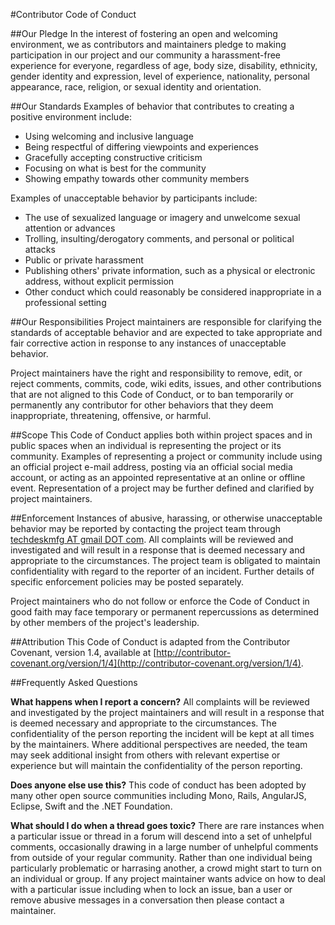 #Contributor Code of Conduct

##Our Pledge
In the interest of fostering an open and welcoming environment, we as contributors and maintainers pledge to making participation in our project and our community a harassment-free experience for everyone, regardless of age, body size, disability, ethnicity, gender identity and expression, level of experience, nationality, personal appearance, race, religion, or sexual identity and orientation.

##Our Standards
Examples of behavior that contributes to creating a positive environment include:

* Using welcoming and inclusive language
* Being respectful of differing viewpoints and experiences
* Gracefully accepting constructive criticism
* Focusing on what is best for the community
* Showing empathy towards other community members

Examples of unacceptable behavior by participants include:

* The use of sexualized language or imagery and unwelcome sexual attention or advances
* Trolling, insulting/derogatory comments, and personal or political attacks
* Public or private harassment
* Publishing others' private information, such as a physical or electronic address, without explicit permission
* Other conduct which could reasonably be considered inappropriate in a professional setting

##Our Responsibilities
Project maintainers are responsible for clarifying the standards of acceptable behavior and are expected to take appropriate and fair corrective action in response to any instances of unacceptable behavior.

Project maintainers have the right and responsibility to remove, edit, or reject comments, commits, code, wiki edits, issues, and other contributions that are not aligned to this Code of Conduct, or to ban temporarily or permanently any contributor for other behaviors that they deem inappropriate, threatening, offensive, or harmful.

##Scope
This Code of Conduct applies both within project spaces and in public spaces when an individual is representing the project or its community. Examples of representing a project or community include using an official project e-mail address, posting via an official social media account, or acting as an appointed representative at an online or offline event. Representation of a project may be further defined and clarified by project maintainers.

##Enforcement
Instances of abusive, harassing, or otherwise unacceptable behavior may be reported by contacting the project team through [techdeskmfg AT gmail DOT com](mailto:techdeskmfg@gmail.com). All complaints will be reviewed and investigated and will result in a response that is deemed necessary and appropriate to the circumstances. The project team is obligated to maintain confidentiality with regard to the reporter of an incident. Further details of specific enforcement policies may be posted separately.

Project maintainers who do not follow or enforce the Code of Conduct in good faith may face temporary or permanent repercussions as determined by other members of the project's leadership.

##Attribution
This Code of Conduct is adapted from the Contributor Covenant, version 1.4, available at [http://contributor-covenant.org/version/1/4](http://contributor-covenant.org/version/1/4).

##Frequently Asked Questions

**What happens when I report a concern?**
All complaints will be reviewed and investigated by the project maintainers and will result in a response that is deemed necessary and appropriate to the circumstances. The confidentiality of the person reporting the incident will be kept at all times by the maintainers. Where additional perspectives are needed, the team may seek additional insight from others with relevant expertise or experience but will maintain the confidentiality of the person reporting.

**Does anyone else use this?**
This code of conduct has been adopted by many other open source communities including Mono, Rails, AngularJS, Eclipse, Swift and the .NET Foundation.

**What should I do when a thread goes toxic?**
There are rare instances when a particular issue or thread in a forum will descend into a set of unhelpful comments, occasionally drawing in a large number of unhelpful comments from outside of your regular community. Rather than one individual being particularly problematic or harrasing another, a crowd might start to turn on an individual or group. If any project maintainer wants advice on how to deal with a particular issue including when to lock an issue, ban a user or remove abusive messages in a conversation then please contact a maintainer.
